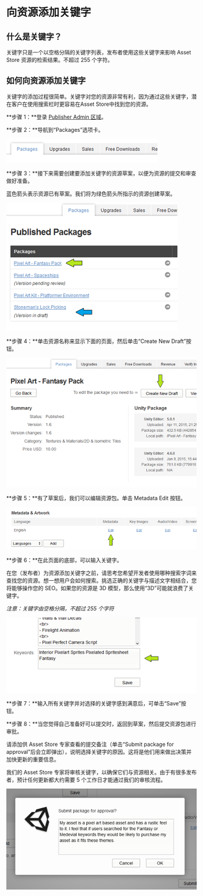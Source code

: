向资源添加关键字
======================

什么是关键字？
-----

关键字只是一个以空格分隔的关键字列表，发布者使用这些关键字来影响 Asset Store 资源的检索结果。不超过 255 个字符。
 
如何向资源添加关键字
-----

关键字的添加过程很简单。关键字对您的资源非常有利，因为通过这些关键字，潜在客户在使用搜索栏时更容易在Asset Store中找到您的资源。

**步骤 1：**登录 [Publisher Admin 区域](https://publisher.assetstore.unity3d.com/)。

**步骤 2：**导航到“Packages”选项卡。

![](../uploads/Main/AddingKeywordsPackagesTab.png) 

**步骤 3：**接下来需要创建要添加关键字的资源草案，以便为资源的提交和审查做好准备。

蓝色箭头表示资源已有草案。我们将为绿色箭头所指示的资源创建草案。

![](../uploads/Main/AddingKeywordsCreatingDrafts.png) 

**步骤 4：**单击资源名称来显示下面的页面，然后单击“Create New Draft”按钮。

![](../uploads/Main/AddingKeywordsCreateNewDraft.png) 

**步骤 5：**有了草案后，我们可以编辑资源包。单击 Metadata Edit 按钮。

![](../uploads/Main/AddingKeywordsEditMetaData.png) 

**步骤 6：**在此页面的底部，可以输入关键字。

在您（发布者）为资源添加关键字之前，请思考您希望开发者使用哪种搜索字词来查找您的资源。想一想用户会如何搜索。挑选正确的关键字与描述文字相结合，您将能够操作您的 SEO。如果您的资源是 3D 模型，那么使用“3D”可能就浪费了关键字。

*注意：关键字由空格分隔，不超过 255 个字符*

![](../uploads/Main/AddingKeywordsEnteringKeywords.png) 

**步骤 7：**输入所有关键字并对选择的关键字感到满意后，可单击“Save”按钮。

**步骤 8：**当您觉得自己准备好可以提交时，返回到草案，然后提交资源包进行审批。

请添加供 Asset Store 专家查看的提交备注（单击“Submit package for approval”后会立即弹出），说明选择关键字的原因。这将是他们用来做出决策并加快更新的重要信息。

我们的 Asset Store 专家将审核关键字，以确保它们与资源相关。由于有很多发布者，预计任何更新都大约需要 5 个工作日才能通过我们的审核流程。

![](../uploads/Main/AddingKeywordsSubmissionComments.png) 
